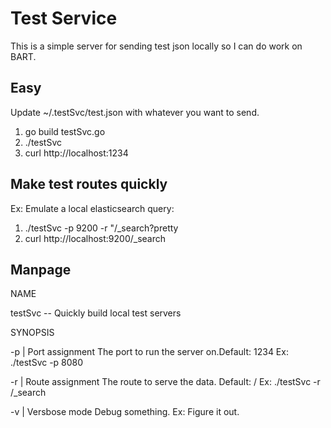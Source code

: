 # Test Service
This is a simple server for sending test json locally so I can do work on BART. 

## Easy
Update ~/.testSvc/test.json with whatever you want to send. 

1. go build testSvc.go
1. ./testSvc
1. curl http://localhost:1234

## Make test routes quickly

Ex: Emulate a local elasticsearch query:

1. ./testSvc -p 9200 -r "/_search?pretty
1. curl http://localhost:9200/_search

## Manpage

NAME

testSvc  -- Quickly build local test servers

SYNOPSIS

-p | Port assignment
  The port to run the server on.Default: 1234
  Ex: ./testSvc -p 8080

-r | Route assignment
  The route to serve the data. Default: / 
  Ex: ./testSvc -r /_search

-v | Versbose mode
  Debug something.
  Ex: Figure it out. 



